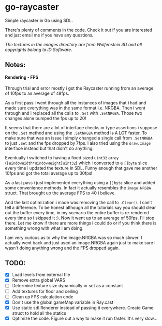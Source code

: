 # go-raycaster

Simple raycaster in Go using SDL.

There's plenty of comments in the code. Check it out if you are interested and just email me if you have any questions.

_The textures in the images directory are from Wolfenstein 3D and all copyrights belong to ID Software._

## Notes:

#### Rendering - FPS

Through trial and error mostly i got the Raycaster running from an average of 10fps to an average of 48fps.

As a first pass i went through all the instances of images that i had and made sure everything was in the same format i.e. NRGBA. Then i went through and i replaced all the calls to `.Set` with `.SetNRGBA`. Those two changes alone bumped the fps up to 20!

It seems that there are a lot of interface checks or type assertions i suppose on the `.Set` method and using the `.SetNRGBA` method is A LOT faster. To make sure that was an issue i simply changed a single call from `.SetNRGBA` to just `.Set` and the fps dropped by 7fps.
I also tried using the `draw.Image` interface instead but that didn't do anything.

Eventually i switched to having a fixed sized `uint32` array (`[WindowWidth*WindowHeight]uint32`) which i converted to a `[]byte` slice every time i updated the texture in SDL. Funny enough that gave me another 10fps and got the total average up to 30fps!

As a last pass i just implemented everything using a `[]byte` slice and added some convenience methods. In fact it actually resembles the `image.NRGBA` struct. That brought up the average FPS to 40 i believe.

And the last optimization i made was removing the call to `.Clear()`. I can't tell a difference. To be honest although all the tutorials say you should clear out the buffer every time, in my scenario the entire buffer is re-rendered every time so i skipped it :). Now it went up to an average of 50fps. I'll stop there. Let me know if there are more things i could do or if you think there is something wrong with what i am doing.

I am very curious as to why the image.NRGBA was so much slower. I actually went back and just used an image.NRGBA again just to make sure i wasn't doing anything wrong and the FPS dropped again.

## TODO:

- [x] Load levels from external file
- [x] Remove extra global VARS
- [ ] Determine texture size dynamically or set as a constant
- [ ] Add textures for floor and ceiling
- [ ] Clean up FPS calculation code
- [x] Don't use the global gameMap variable in Ray.cast
- [x] Use static sdl.Renderer instead of passing it everywhere. Create Game struct to hold all the statics
- [x] Optimize the code. Figure out a way to make it run faster. It's very slow...
